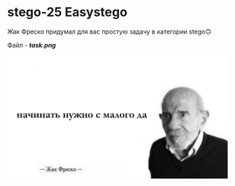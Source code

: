 # stego-25 Easystego

Жак Фреско придумал для вас простую задачу в категории stego🙃

Файл - ***task.png***

![](/stego25/static/fresco.jpg)
